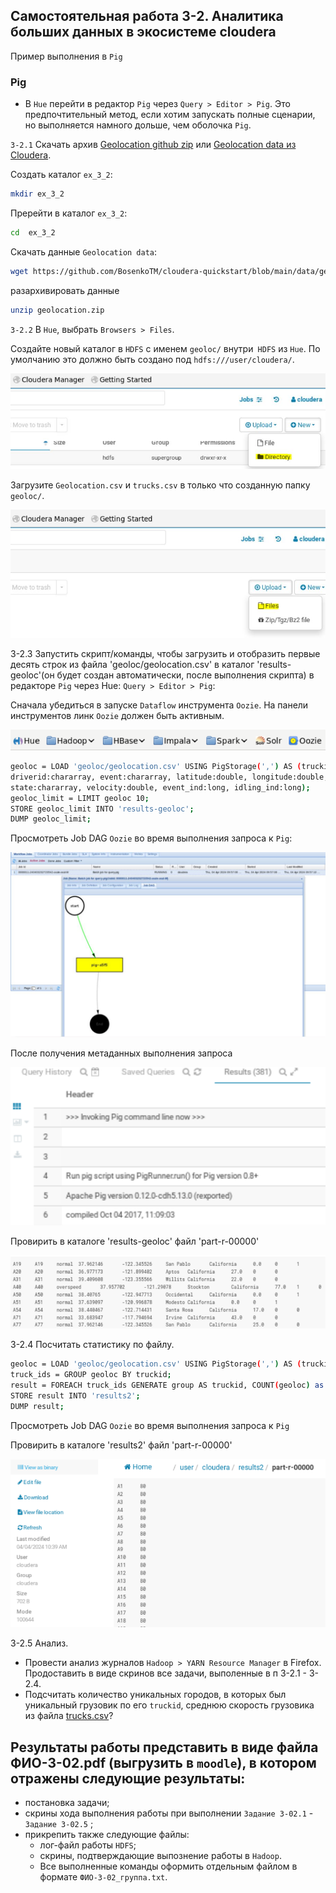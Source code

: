 ## Самостоятельная работа 3-2. Аналитика больших данных в экосистеме cloudera

Пример выполнения в `Pig` 

### Pig

- В `Hue` перейти в редактор `Pig` через `Query > Editor > Pig`. Это предпочтительный метод, если хотим запускать полные сценарии, но выполняется намного дольше, чем оболочка `Pig`.

`3-2.1`  Скачать архив [Geolocation github zip](https://github.com/BosenkoTM/cloudera-quickstart/blob/main/data/geolocation.zip) или  [Geolocation data из Cloudera](https://disk.yandex.ru/d/aEkr5l-XClpYww).

Создать каталог `ex_3_2`:

```bash
mkdir ex_3_2
```
Пререйти в каталог `ex_3_2`:

```bash
cd  ex_3_2
```
Скачать данные `Geolocation data`:

```bash
wget https://github.com/BosenkoTM/cloudera-quickstart/blob/main/data/geolocation.zip
```
разархивировать данные
```bash
unzip geolocation.zip
```

`3-2.2` В `Hue`, выбрать `Browsers > Files`. 

Создайте новый каталог в `HDFS` с именем `geoloc/` внутри` HDFS` из `Hue`.
По умолчанию это должно быть создано под `hdfs:///user/cloudera/`.

![im_01](/images/im_01.jpg)

Загрузите `Geolocation.csv` и `trucks.csv` в только что созданную папку `geoloc/`.

![im_02](/images/im_02.jpg)


3-2.3 Запустить  скрипт/команды, чтобы загрузить и отобразить первые десять строк из файла 'geoloc/geolocation.csv'  в каталог 'results-geoloc'(он будет создан автоматически, после выполнения скрипта)  в редакторе `Pig` через Hue: `Query > Editor > Pig`:

Сначала убедиться в запуске `Dataflow` инструмента `Oozie`. На панели инструментов линк `Oozie` должен быть активным.

![oozie_flow_01](/images/oozie_flow_01.png)

```bash
geoloc = LOAD 'geoloc/geolocation.csv' USING PigStorage(',') AS (truckid:chararray, 
driverid:chararray, event:chararray, latitude:double, longitude:double, city:chararray, 
state:chararray, velocity:double, event_ind:long, idling_ind:long);
geoloc_limit = LIMIT geoloc 10;
STORE geoloc_limit INTO 'results-geoloc'; 
DUMP geoloc_limit;
```
Просмотреть Job DAG `Oozie` во время выполнения запроса к `Pig`:

![oozie_flow_02](/images/oozie_flow_02.png)

После получения метаданных выполнения запроса 

![pig_02](/images/pig_02.png)

Провирить в каталоге 'results-geoloc' файл  'part-r-00000'

![pig_03](/images/pig_03.png)

3-2.4 Посчитать статистику по файлу. 
```bash
geoloc = LOAD 'geoloc/geolocation.csv' USING PigStorage(',') AS (truckid:chararray, driverid:chararray, event:chararray, latitude:double, longitude:double, city:chararray, state:chararray, velocity:double, event_ind:long, idling_ind:long);
truck_ids = GROUP geoloc BY truckid;
result = FOREACH truck_ids GENERATE group AS truckid, COUNT(geoloc) as count;
STORE result INTO 'results2';
DUMP result;
```
Просмотреть Job DAG `Oozie` во время выполнения запроса к `Pig`

Провирить в каталоге 'results2' файл  'part-r-00000'

![pig_04](/images/pig_04.png)

3-2.5 Анализ.
- Провести анализ журналов `Hadoop > YARN Resource Manager` в Firefox. Продоставить в виде скринов все задачи, выполенные в п 3-2.1 - 3-2.4. 
- Подсчитать количество уникальных городов, в которых был уникальный грузовик по его `truckid`, среднюю скорость грузовика из файла [trucks.csv](https://github.com/BosenkoTM/cloudera-quickstart/blob/main/data/trucks.csv)?

## Результаты работы представить в виде файла ФИО-3-02.pdf (выгрузить в `moodle`), в котором отражены следующие результаты:
- постановка задачи;
- скрины хода выполнения работы при выполнении `Задание 3-02.1` - `Задание 3-02.5` ;
- прикрепить также следующие файлы:
  -  лог-файл работы `HDFS`;
  - скрины, подтверждающие выпознение работы в `Hadoop`.
  - Все выполненные команды оформить отдельным файлом  в формате `ФИО-3-02_группа.txt`.
